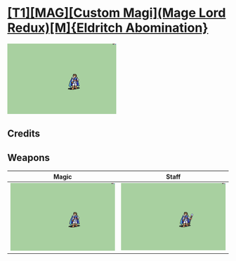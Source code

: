 # [\[T1\]\[MAG\]\[Custom Magi\]\(Mage Lord Redux\)\[M\]{Eldritch Abomination}](./)

<img src="./6.%20Magic/Magic_000.png" alt="[T1][MAG][Custom Magi](Mage Lord Redux)[M]{Eldritch Abomination} standing" />

## Credits



## Weapons


|Magic |Staff |
|  :---: | :---: |
| <img alt="Magic animation" src="./6.%20Magic/Magic.gif" /> | <img alt="Staff animation" src="./7.%20Staff/Staff.gif" /> |
